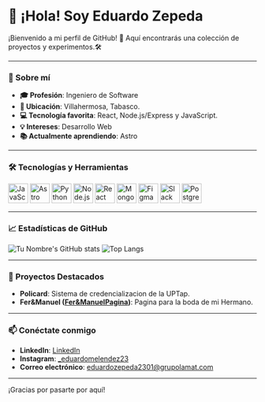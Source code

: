 # 👋 ¡Hola! Soy Eduardo Zepeda

¡Bienvenido a mi perfil de GitHub! 🚀 Aquí encontrarás una colección de proyectos y experimentos.🛠️

---

### 🌱 Sobre mí
- **🎓 Profesión**: Ingeniero de Software
- **📍 Ubicación**: Villahermosa, Tabasco.
- **💻 Tecnología favorita**: React, Node.js/Express y JavaScript.
- **💡 Intereses**: Desarrollo Web
- **📚 Actualmente aprendiendo**: Astro

---

### 🛠️ Tecnologías y Herramientas


<p>
  <img src="https://cdn.jsdelivr.net/gh/devicons/devicon/icons/javascript/javascript-original.svg" alt="JavaScript" width="40" height="40"/>
  <img src="https://cdn.jsdelivr.net/gh/devicons/devicon/icons/astro/astro-original.svg" alt="Astro" width="40" height="40"/>
  <img src="https://cdn.jsdelivr.net/gh/devicons/devicon/icons/python/python-original.svg" alt="Python" width="40" height="40"/>
  <img src="https://cdn.jsdelivr.net/gh/devicons/devicon/icons/nodejs/nodejs-original.svg" alt="Node.js" width="40" height="40"/>
  <img src="https://cdn.jsdelivr.net/gh/devicons/devicon/icons/react/react-original.svg" alt="React" width="40" height="40"/>
  <img src="https://cdn.jsdelivr.net/gh/devicons/devicon/icons/mongodb/mongodb-original.svg" alt="MongoDB" width="40" height="40"/>
  <img src="https://cdn.jsdelivr.net/gh/devicons/devicon/icons/figma/figma-original.svg" alt="Figma" width="40" height="40"/>
  <img src="https://cdn.jsdelivr.net/gh/devicons/devicon/icons/slack/slack-original.svg" alt="Slack" width="40" height="40"/>
  <img src="https://cdn.jsdelivr.net/gh/devicons/devicon/icons/postgresql/postgresql-original.svg" alt="PostgreSQL" width="40" height="40"/>
</p>

---

### 📈 Estadísticas de GitHub
![Tu Nombre's GitHub stats](https://github-readme-stats.vercel.app/api?username=EduardoZepedaDev&show_icons=true&theme=dark)
![Top Langs](https://github-readme-stats.vercel.app/api/top-langs/?username=EduardoZepedaDev&layout=compact&theme=dark)

---

### 🚀 Proyectos Destacados
- **Policard**: Sistema de credencializacion de la UPTap.
- **Fer&Manuel ([Fer&ManuelPagina](https://fernanda-and-manuel.onrender.com))**: Pagina para la boda de mi Hermano.

---

### 📫 Conéctate conmigo
- **LinkedIn**: [LinkedIn](www.linkedin.com/in/cezm)
- **Instagram**: [_eduardomelendez23](https://www.instagram.com/_eduardomelendez23/)
- **Correo electrónico**: [eduardozepeda2301@grupolamat.com](mailto:eduardozepeda2301@gmail.com)

---

¡Gracias por pasarte por aquí! 
